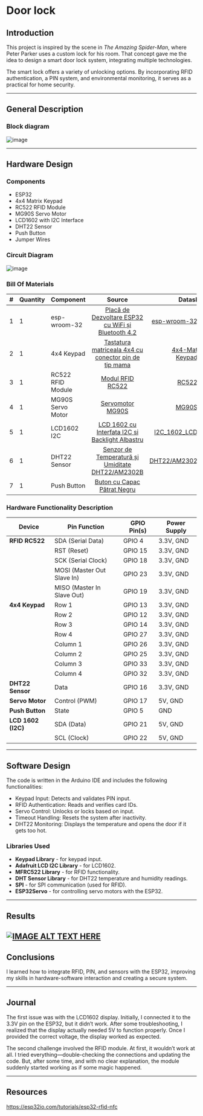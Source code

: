 # Door lock
## **Introduction**  
This project is inspired by the scene in *The Amazing Spider-Man*, where Peter Parker uses a custom lock for his room. That concept gave me the idea to design a smart door lock system, integrating multiple technologies.  

The smart lock offers a variety of unlocking options. By incorporating RFID authentication, a PIN system, and environmental monitoring, it serves as a practical for home security.  

---

## **General Description**  

### **Block diagram** 
![image](https://github.com/user-attachments/assets/4b978700-277b-4383-a625-a903e852e739)

---

## **Hardware Design**  
### **Components**  
- ESP32
- 4x4 Matrix Keypad 
- RC522 RFID Module 
- MG90S Servo Motor
- LCD1602 with I2C Interface 
- DHT22 Sensor
- Push Button  
- Jumper Wires 

### **Circuit Diagram**  
![image](https://github.com/user-attachments/assets/fa638d1b-7151-4399-ab14-fe481dd94a80)

### **Bill Of Materials**
|#|Quantity| Component             | Source                                                                                                                                                       | Datasheet |
|--|--------| --------------------- |:------------------------------------------------------------------------------------------------------------------------------------------------------------:| ---------:|
|1|1| esp-wroom-32          | [Placă de Dezvoltare ESP32 cu WiFi și Bluetooth 4.2](https://www.optimusdigital.ro/ro/placi-cu-bluetooth/4371-placa-de-dezvoltare-esp32-cu-wifi-i-bluetooth-42.html?search_query=ESP32+&results=28)|[esp-wroom-32.pdf](https://github.com/user-attachments/files/18102841/esp-wroom-32_datasheet_en.pdf)|
|2|1| 4x4 Keypad            | [Tastatura matriceala 4x4 cu conector pin de tip mama](https://www.optimusdigital.ro/ro/senzori-senzori-de-atingere/470-tastatura-matriceala-4x4-cu-conector-pin-de-tip-mama.html?search_query=4x4+keypad&results=4) |[4x4-Matrix-Keypad.pdf](https://github.com/user-attachments/files/18102987/27899-4x4-Matrix-Membrane-Keypad-v1.2.pdf)|
|3|1| RC522 RFID Module     | [Modul RFID RC522](https://www.optimusdigital.ro/ro/wireless-rfid/67-modul-cititor-rfid-mfrc522.html?search_query=rfid+rc522&results=5)|[RC522.pdf](https://github.com/user-attachments/files/18102988/RC522.pdf)|
|4|1| MG90S Servo Motor     | [Servomotor MG90S](https://www.optimusdigital.ro/ro/motoare-servomotoare/271-servomotor-mg90s.html?search_query=mg90s&results=1)|[MG90S.pdf](https://github.com/user-attachments/files/18102995/MG90S_Tower-Pro.pdf)|
|5|1| LCD1602 I2C           | [LCD 1602 cu Interfata I2C si Backlight Albastru](https://www.optimusdigital.ro/ro/optoelectronice-lcd-uri/2894-lcd-cu-interfata-i2c-si-backlight-albastru.html?search_query=lcd+i2c&results=17)|[I2C_1602_LCD.pdf](https://github.com/user-attachments/files/18103080/I2C_1602_LCD.pdf)|
|6|1| DHT22 Sensor          | [Senzor de Temperatură și Umiditate DHT22/AM2302B](https://www.optimusdigital.ro/ro/senzori-senzori-de-temperatura/3157-senzor-de-temperatura-i-umiditate-dht22am2302b.html?search_query=dht22&results=6)|[DHT22/AM2302.pdf](https://github.com/user-attachments/files/18103083/Digital%2Bhumidity%2Band%2Btemperature%2Bsensor%2BAM2302.pdf)|
|7|1| Push Button           | [Buton cu Capac Pătrat Negru](https://www.optimusdigital.ro/ro/butoane-i-comutatoare/1117-buton-cu-capac-patrat-negru.html?search_query=buton&results=215)                                  |     -     |

### **Hardware Functionality Description**
| **Device**            | **Pin Function**          | **GPIO Pin(s)**             | **Power Supply**     |
|-----------------------|---------------------------|-----------------------------|----------------------|
| **RFID RC522**        | SDA (Serial Data)         | GPIO 4                      | 3.3V, GND            |
|                       | RST (Reset)               | GPIO 15                     | 3.3V, GND            |
|                       | SCK (Serial Clock)        | GPIO 18                     | 3.3V, GND            |
|                       | MOSI (Master Out Slave In)| GPIO 23                     | 3.3V, GND            |
|                       | MISO (Master In Slave Out)| GPIO 19                     | 3.3V, GND            |
| **4x4 Keypad**        | Row 1                     | GPIO 13                     | 3.3V, GND            |
|                       | Row 2                     | GPIO 12                     | 3.3V, GND            |
|                       | Row 3                     | GPIO 14                     | 3.3V, GND            |
|                       | Row 4                     | GPIO 27                     | 3.3V, GND            |
|                       | Column 1                  | GPIO 26                     | 3.3V, GND            |
|                       | Column 2                  | GPIO 25                     | 3.3V, GND            |
|                       | Column 3                  | GPIO 33                     | 3.3V, GND            |
|                       | Column 4                  | GPIO 32                     | 3.3V, GND            |
| **DHT22 Sensor**      | Data                      | GPIO 16                     | 3.3V, GND            |
| **Servo Motor**       | Control (PWM)             | GPIO 17                     | 5V, GND              |
| **Push Button**       | State                     | GPIO 5                      | GND                  |
| **LCD 1602 (I2C)**    | SDA (Data)                | GPIO 21                     | 5V, GND              |
|                       | SCL (Clock)               | GPIO 22                     | 5V, GND              |

---

## **Software Design**  
The code is written in the Arduino IDE and includes the following functionalities:  
- Keypad Input: Detects and validates PIN input.  
- RFID Authentication: Reads and verifies card IDs.  
- Servo Control: Unlocks or locks based on input.  
- Timeout Handling: Resets the system after inactivity.  
- DHT22 Monitoring: Displays the temperature and opens the door if it gets too hot.

### **Libraries Used**  
- **Keypad Library** - for keypad input.  
- **Adafruit LCD I2C Library** - for LCD1602.  
- **MFRC522 Library** - for RFID functionality.  
- **DHT Sensor Library** - for DHT22 temperature and humidity readings.  
- **SPI** - for SPI communication (used for RFID).
- **ESP32Servo** - for controlling servo motors with the ESP32. 
---

## **Results**  
[![IMAGE ALT TEXT HERE](https://img.youtube.com/vi/PtcVzH2EXqI/0.jpg)](https://www.youtube.com/watch?v=PtcVzH2EXqI)
---

## **Conclusions**  
I learned how to integrate RFID, PIN, and sensors with the ESP32, improving my skills in hardware-software interaction and creating a secure system. 

---

## **Journal**  
The first issue was with the LCD1602 display. Initially, I connected it to the 3.3V pin on the ESP32, but it didn’t work. After some troubleshooting, I realized that the display actually needed 5V to function properly. Once I provided the correct voltage, the display worked as expected.

The second challenge involved the RFID module. At first, it wouldn’t work at all. I tried everything—double-checking the connections and updating the code. But, after some time, and with no clear explanation, the module suddenly started working as if some magic happened.

---

## **Resources**  
https://esp32io.com/tutorials/esp32-rfid-nfc
